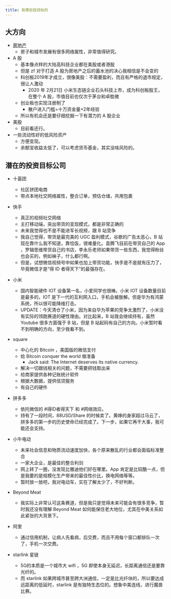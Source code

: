 ```yaml
---
title: 有哪些投资标的
---
```


## 大方向

- [房地产](house.md)
  - 房子和城市发展有很多网络属性，非常值得研究。
- A 股
  - 基本像点样的大陆高科技企业都在美股或者港股
  - 但是 zf 对于打造 A 股为房地产之后的蓄水池的决心我相信是不会变的
  - 科创板2019年才成立，很像美股：不需要盈利，而且有严格的退市规定，很让人激动
    - 2020 年 2月21日 小米生态链企业石头科技上市，成为科创板股王，在整个 A 股，市值目前也仅次于茅台和卓胜微 
  - 创业板也实现注册制了
    - 散户进入门槛=十万资金量+2年经验
  - 所以有机会还是要仔细挖掘一下有潜力的 A 股企业
- 美股
  - 目前看还行。
- 一些流动性好的低风险资产
  - 方便变现。
  - 余额宝收益太低了，可以考虑货币基金，其实没啥风险的。

## 潜在的投资目标公司

- 十荟团
  - 社区拼团电商
  - 带点本地社交网络属性，整合订单，预估仓储，共用包裹
- 快手
  - 真正的视频社交网络
  - 主打移动端，突出带货的变现模式，都是非常正确的
  - 未来我觉得也不是不能进军长视频，跟 B 站竞争
  - 我自己觉得，带货是最完美的 UGC 盈利模式，谷歌的广告太恶心，B 站现在靠什么我不知道，靠恰饭，很难量化。袁腾飞目前在带货自己的 App ，罗辑思维带货自己的书店，李永乐老师如果带货一些东西，我觉得粉丝也会买的，例如袜子，什么都行啊。
  - 但是，试想微信视频号中如果也加上带货功能，快手是不是就有压力了，毕竟微信才是“得 ID 者得天下”的最强存在。
- 小米
  - 国内智能硬件 IOT 设备第一名，小爱同学也很棒。小米 IOT 设备数量目前是最多的，IOT 是下一代的互利网入口，手机会被肢解。但是华为有鸿蒙系统，所以很可能降维打击。
  - UPDATE：今天清仓了小米，因为来自华为苹果的竞争太激烈了，小米没有实际的领跑赛道的硬性理由。对比起来，B 站我会继续持有，虽然 Youtube 很多方面强于 B 站，但是 B 站起码有自己的方向。小米暂时看不到明确的方向，至少我看不到。
- square
  - 中心化的 Bitcoin ，美国版的微信支付
  - 给 Bitcoin conquer the world 做准备
    - Jack said: The Internet deserves its native currency.
  - 解决一切跟钱相关的问题，不需要把钱取出来
  - 给商家提供各种记账统计软件
  - 根据大数据，提供信贷服务
  - 有自己的硬件
- 拼多多
  - 依托微信的 #得ID者得天下 和 #网络效应。
  - 持有了一段时间，88USD/Share 的时候卖了。黄峥的身家超过马云了，拼多多的第一步的历史使命已经完成了。下一步，如果它再干大事，我可能还会支持。
- 小牛电动
  - 未来社会信息和物质流动速度加快，各个原来散乱的行业都会面临标准整合
  - 一家大企业，是最佳的整合利剑
  - 网上转了一圈，没发现比雅迪他们好在哪里。App 肯定是比较酷一点，但是我要的是规模化生产带来的最佳性价比，换电网络等等。
  - 暂时放一放吧，我对电动车，实在了解太少了，不好判断。
- Beyond Meat
  - 我实际上非常认可这条赛道，但是我只是觉得未来可能会有很多竞争，暂时我还没有理解 Beyond Meat 如何能保住老大地位，尤其在中美关系如此紧张的大背景下。

- 阿里
  - 通过信用机制，让病人先看病，后交费，而且不用每个窗口都排队一次了，手机一次交费。
- starlink 星链
  - 5G的本质是一个城市大 wifi ，5G 即使本身无延迟，长距离通信还是要靠光纤的。
  - 而 starlink 如果跨城市甚至跨大洲通信，一定是比光纤块的，所以要达成远距离的低延时，starlink 是有独特生态位的。想象中美连线，进行魔兽比赛。
